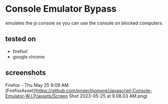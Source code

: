 # Console Emulator Bypass
emulates the js console so you can use the console on blocked computers.

## tested on
- firefox!
- google chrome

## screenshots
Firefox - Thu May 25 9:09 AM<br>
[FirefoxAsset](https://github.com/projectnomore/Javascript-Console-Emulator-W.I.P/assets/Screen Shot 2023-05-25 at 9.08.03 AM.png)

